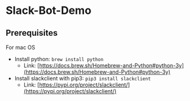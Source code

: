 # Slack-Bot-Demo

## Prerequisites

For mac OS

- Install python: `brew install python`
  - Link: [https://docs.brew.sh/Homebrew-and-Python#python-3y](https://docs.brew.sh/Homebrew-and-Python#python-3y)
- Install slackclient with pip3: `pip3 install slackclient`
  - Link: [https://pypi.org/project/slackclient/](https://pypi.org/project/slackclient/)